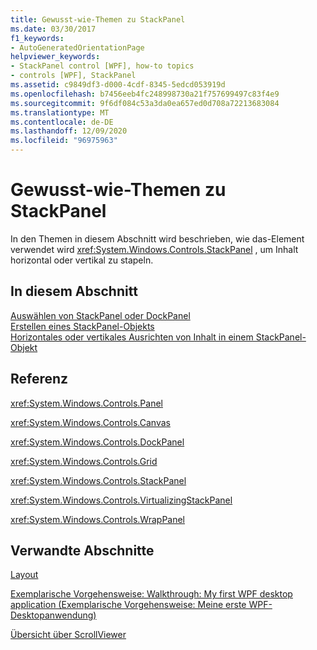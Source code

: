 ```yaml
---
title: Gewusst-wie-Themen zu StackPanel
ms.date: 03/30/2017
f1_keywords:
- AutoGeneratedOrientationPage
helpviewer_keywords:
- StackPanel control [WPF], how-to topics
- controls [WPF], StackPanel
ms.assetid: c9849df3-d000-4cdf-8345-5edcd053919d
ms.openlocfilehash: b7456eeb4fc248998730a21f757699497c83f4e9
ms.sourcegitcommit: 9f6df084c53a3da0ea657ed0d708a72213683084
ms.translationtype: MT
ms.contentlocale: de-DE
ms.lasthandoff: 12/09/2020
ms.locfileid: "96975963"
---
```

# <a name="stackpanel-how-to-topics"></a>Gewusst-wie-Themen zu StackPanel
In den Themen in diesem Abschnitt wird beschrieben, wie das-Element verwendet wird <xref:System.Windows.Controls.StackPanel> , um Inhalt horizontal oder vertikal zu stapeln.  
  
## <a name="in-this-section"></a>In diesem Abschnitt  
 [Auswählen von StackPanel oder DockPanel](how-to-choose-between-stackpanel-and-dockpanel.md)  
 [Erstellen eines StackPanel-Objekts](how-to-create-a-stackpanel.md)  
 [Horizontales oder vertikales Ausrichten von Inhalt in einem StackPanel-Objekt](how-to-horizontally-or-vertically-align-content-in-a-stackpanel.md)  
  
## <a name="reference"></a>Referenz  
 <xref:System.Windows.Controls.Panel>  
  
 <xref:System.Windows.Controls.Canvas>  
  
 <xref:System.Windows.Controls.DockPanel>  
  
 <xref:System.Windows.Controls.Grid>  
  
 <xref:System.Windows.Controls.StackPanel>  
  
 <xref:System.Windows.Controls.VirtualizingStackPanel>  
  
 <xref:System.Windows.Controls.WrapPanel>  
  
## <a name="related-sections"></a>Verwandte Abschnitte  
 [Layout](../advanced/layout.md)  
  
 [Exemplarische Vorgehensweise: Walkthrough: My first WPF desktop application (Exemplarische Vorgehensweise: Meine erste WPF-Desktopanwendung)](../getting-started/walkthrough-my-first-wpf-desktop-application.md)  
  
 [Übersicht über ScrollViewer](scrollviewer-overview.md)
